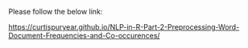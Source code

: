 Please follow the below link:

https://curtispuryear.github.io/NLP-in-R-Part-2-Preprocessing-Word-Document-Frequencies-and-Co-occurences/
